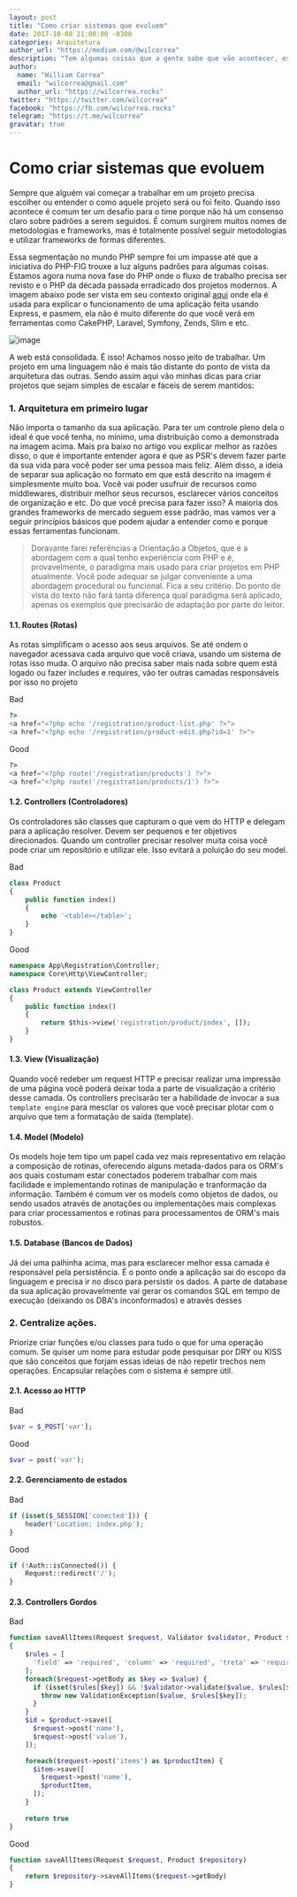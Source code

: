 ```yaml
---
layout: post
title: "Como criar sistemas que evoluem"
date: 2017-10-08 21:00:00 -0300
categories: Arquitetura
author_url: "https://medium.com/@wilcorrea"
description: "Tem algumas coisas que a gente sabe que vão acontecer, estas são as que acontecem por acaso. Todo o resto é o que compõe a certeza."
author: 
  name: "William Correa"
  email: "wilcorrea@gmail.com"
  author_url: "https://wilcorrea.rocks"
twitter: "https://twitter.com/wilcorrea"
facebook: "https://fb.com/wilcorrea.rocks"
telegram: "https://t.me/wilcorrea"
gravatar: true
---
```

# Como criar sistemas que evoluem

Sempre que alguém vai começar a trabalhar em um projeto precisa escolher ou entender o como aquele projeto será ou foi feito.
Quando isso acontece é comum ter um desafio para o time porque não há um consenso claro sobre padrões a serem seguidos.
É comum surgirem muitos nomes de metodologias e frameworks, mas é totalmente possível seguir metodologias e utilizar frameworks de formas diferentes.

Essa segmentação no mundo PHP sempre foi um impasse até que a iniciativa do PHP-FIG trouxe a luz alguns padrões para algumas coisas. Estamos agora numa nova fase do PHP onde o fluxo de trabalho precisa ser revisto e o PHP da década passada erradicado dos projetos modernos. A imagem abaixo pode ser vista em seu contexto original [aqui](https://developer.mozilla.org/en-US/docs/Learn/Server-side/Express_Nodejs/routes) onde ela é usada para explicar o funcionamento de uma aplicação feita usando Express, e pasmem, ela não é muito diferente do que você verá em ferramentas como CakePHP, Laravel, Symfony, Zends, Slim e etc.

![image](https://cdn-images-1.medium.com/max/800/0*VvmaP5PBCo-6n8sU.png)

A web está consolidada. É isso! Achamos nosso jeito de trabalhar. Um projeto em uma linguagem não é mais tão distante do ponto de vista da arquitetura das outras. Sendo assim aqui vão minhas dicas para criar projetos que sejam simples de escalar e fáceis de serem mantidos:

### 1. Arquitetura em primeiro lugar

Não importa o tamanho da sua aplicação. Para ter um controle pleno dela o ideal é que você tenha, no mínimo, uma distribuição como a demonstrada na imagem acima. Mais pra baixo no artigo vou explicar melhor as razões disso, o que é importante entender agora é que as PSR's devem fazer parte da sua vida para você poder ser uma pessoa mais feliz. Além disso, a ideia de separar sua aplicação no formato em que está descrito na imagem é simplesmente muito boa. Você vai poder usufruir de recursos como middlewares, distribuir melhor seus recursos, esclarecer vários conceitos de organização e etc. Do que você precisa para fazer isso? A maioria dos grandes frameworks de mercado seguem esse padrão, mas vamos ver a seguir princípios básicos que podem ajudar a entender como e porque essas ferramentas funcionam.

> Doravante farei referências a Orientação a Objetos, que é a abordagem com a qual tenho experiência com PHP e é, provavelmente, o paradigma mais usado para criar projetos em PHP atualmente. Você pode adequar se julgar conveniente a uma abordagem procedural ou funcional. Fica a seu critério. Do ponto de vista do texto não fará tanta diferença qual paradigma será aplicado, apenas os exemplos que precisarão de adaptação por parte do leitor.

#### 1.1. Routes (Rotas)

As rotas simplificam o acesso aos seus arquivos. Se até ondem o navegador acessava cada arquivo que você criava, usando um sistema de rotas isso muda. O arquivo não precisa saber mais nada sobre quem está logado ou fazer includes e requires, vão ter outras camadas responsáveis por isso no projeto

Bad
```php
?>
<a href="<?php echo '/registration/product-list.php' ?>">
<a href="<?php echo '/registration/product-edit.php?id=1' ?>">
```

Good
```php
?>
<a href="<?php route('/registration/products') ?>">
<a href="<?php route('/registration/products/1') ?>">
```

#### 1.2. Controllers (Controladores)

Os controladores são classes que capturam o que vem do HTTP e delegam para a aplicação resolver. Devem ser pequenos e ter objetivos direcionados. Quando um controller precisar resolver muita coisa você pode criar um repositório e utilizar ele. Isso evitará a poluição do seu model.

Bad
```php
class Product
{
    public function index()
    {
        echo '<table></table>';
    }
}
```

Good
```php
namespace App\Registration\Controller;
namespace Core\Http\ViewController;

class Product extends ViewController
{
    public function index()
    {
        return $this->view('registration/product/index', []);
    }
}
```

#### 1.3. View (Visualização)

Quando você redeber um request HTTP e precisar realizar uma impressão de uma página você poderá deixar toda a parte de visualização a critério desse camada. Os controllers precisarão ter a habilidade de invocar a sua `template engine` para mesclar os valores que você precisar plotar com o arquivo que tem a formatação de saída (template).

#### 1.4. Model (Modelo)

Os models hoje tem tipo um papel cada vez mais representativo em relação a composição de rotinas, oferecendo alguns metada-dados para os ORM's aos quais costumam estar conectados poderem trabalhar com mais facilidade e implementando rotinas de manipulação e tranformação da informação. Também é comum ver os models como objetos de dados, ou sendo usados através de anotações ou implementações mais complexas para criar processamentos e rotinas para processamentos de ORM's mais robustos.

#### 1.5. Database (Bancos de Dados)

Já dei uma palhinha acima, mas para esclarecer melhor essa camada é responsável pela persistência. É o ponto onde a aplicação sai do escopo da linguagem e precisa ir no disco para persistir os dados. A parte de database da sua aplicação provavelmente vai gerar os comandos SQL em tempo de execução (deixando os DBA's inconformados) e através desses 

### 2. Centralize ações. 

Priorize criar funções e/ou classes para tudo o que for uma operação comum. Se quiser um nome para estudar pode pesquisar por DRY ou KISS que são conceitos que forjam essas ideias de não repetir trechos nem operações. Encapsular relações com o sistema é sempre útil.

#### 2.1. Acesso ao HTTP
Bad
```php
$var = $_POST['var'];
```

Good
```php
$var = post('var');
```

#### 2.2. Gerenciamento de estados
Bad
```php
if (isset($_SESSION['conected'])) {
    header('Location: index.php');
}
```

Good
```php
if (!Auth::isConnected()) {
    Request::redirect('/');
}
```

#### 2.3. Controllers Gordos
Bad
```php
function saveAllItems(Request $request, Validator $validator, Product $product, Item $item)
{
    $rules = [
      'field' => 'required', 'column' => 'required', 'treta' => 'required', 'whatever' => 'required'
    ];
    foreach($request->getBody as $key => $value) {
      if (isset($rules[$key]) && !$validator->validate($value, $rules[$key])) {
        throw new ValidationException($value, $rules[$key]);
      }
    }
    $id = $product->save([
      $request->post('name'),
      $request->post('value'),
    ]);

    foreach($request->post('items') as $productItem) {
      $item->save([
        $request->post('name'),
        $productItem,
      ]);
    }
    
    return true
}
```

Good
```php
function saveAllItems(Request $request, Product $repository)
{
    return $repository->saveAllItems($request->getBody)
}
```
